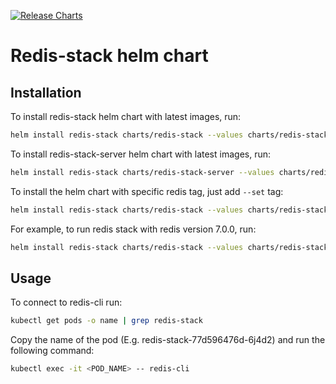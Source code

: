 [![Release Charts](https://github.com/redis-stack/helm-redis-stack/actions/workflows/release.yml/badge.svg)](https://github.com/redis-stack/helm-redis-stack/actions/workflows/release.yml)
# Redis-stack helm chart
## Installation

To install redis-stack helm chart with latest images, run:

```bash
helm install redis-stack charts/redis-stack --values charts/redis-stack/values.yaml
```

To install redis-stack-server helm chart with latest images, run:

```bash
helm install redis-stack charts/redis-stack-server --values charts/redis-stack-server/values.yaml
```

To install the helm chart with specific redis tag, just add ```--set``` tag:

```bash
helm install redis-stack charts/redis-stack --values charts/redis-stack/values.yaml --set redis_stack.tag="<TAG>"
```

For example, to run redis stack with redis version 7.0.0, run:

```bash
helm install redis-stack charts/redis-stack --values charts/redis-stack/values.yaml --set redis_stack.tag="7.0.0-RC5"
```

## Usage

To connect to redis-cli run:

```bash
kubectl get pods -o name | grep redis-stack
```

Copy the name of the pod (E.g. redis-stack-77d596476d-6j4d2) and run the following command:

```bash
kubectl exec -it <POD_NAME> -- redis-cli
```
